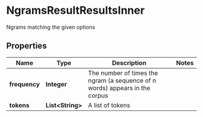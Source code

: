 

# NgramsResultResultsInner

Ngrams matching the given options

## Properties

| Name | Type | Description | Notes |
|------------ | ------------- | ------------- | -------------|
|**frequency** | **Integer** | The number of times the ngram (a sequence of n words) appears in the corpus |  |
|**tokens** | **List&lt;String&gt;** | A list of tokens |  |




